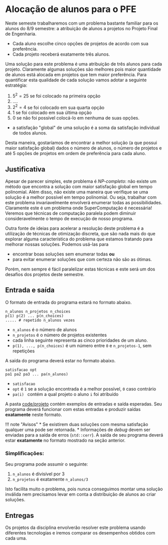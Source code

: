 # Alocação de alunos para o PFE

Neste semeste trabalharemos com um problema bastante familiar para os alunos do 8/9 semestre: a atribuição de alunos a projetos no Projeto Final de Engenharia.

* Cada aluno escolhe cinco opções de projetos de acordo com sua preferência.
* Cada projeto receberá exatamente três alunos.

Uma solução para este problema é uma atribuição de três alunos para cada projeto. Claramente algumas soluções são melhores pois maior quantidade de alunos está alocada em projetos que tem maior preferência. Para quantificar esta qualidade de cada solução vamos adotar a seguinte estratégia:

1. $5^2 = 25$ se foi colocado na primeira opção
1. ....
1. $2^2 = 4$ se foi colocado em sua quarta opção
1. $1$ se foi colocado em sua última opção
1. $0$ se não foi possível colocá-lo em nenhuma de suas opções.
* a satisfação "global" de uma solução é a soma da satisfação individual de todos alunos.

Desta maneira, gostaríamos de encontrar a melhor solução (a que possui maior satisfação global) dados o número de alunos, o número de projetos e até 5 opções de projetos em ordem de preferência para cada aluno.

## Justificativa

Apesar de parecer simples, este problema é *NP-completo*: não existe um método que encontra a solução com maior satisfação global em tempo polinomial. Além disso, não existe uma maneira que verifique se uma solução é a melhor possível em tempo polinomial. Ou seja, trabalhar com este problema invariavelmente envolverá enumerar todas as possibilidades. Claramente este é um problema onde SuperComputação é necessária! Veremos que técnicas de computação paralela podem diminuir consideravelmente o tempo de execução de nosso programa.

Outra fonte de ideias para acelerar a resolução deste problema é a utilização de técnicas de otimização discreta, que são nada mais do que explorar alguma característica do problema que estamos tratando para melhorar nossas soluções. Podemos usá-las para

* encontrar boas soluções sem enumerar todas **ou**
* para evitar enumerar soluções que com certeza não são as ótimas.

Porém, nem sempre é fácil paralelizar estas técnicas e este será um dos desafios dos projetos deste semestre.

## Entrada e saída

O formato de entrada do programa estará no formato abaixo.

```
n_alunos n_projetos n_choices
p(1) p(2) ... p(n_choices)
..... # repetido n_alunos vezes
```

* `n_alunos` é o número de alunos
* `n_projetos` é o número de projetos existentes
* cada linha seguinte representa as cinco prioridades de um aluno.
* `p(1), ..., p(n_choices)` é um número entre `0` e `n_projetos-1`, sem repetições

A saída do programa deverá estar no formato abaixo.

```
satisfacao opt
pa1 pa2 pa3 ... pa(n_alunos)
```

* `satisfacao`
* `opt` é `1` se a solução encontrada é a melhor possível, `0` caso contrário
* `pa(i) ` contém a qual projeto o aluno `i` foi atribuído

A pasta [code/projeto](...) contém exemplos de entradas e saída esperadas. Seu programa deverá funcionar com estas entradas e produzir saídas **exatamente** neste formato.

!!! note "Avisos"
    * Se existirem duas soluções com mesma satisfação qualquer uma pode ser retornada.
    * Informações de *debug* devem ser enviadas para a saída de erros (`std::cerr`). A saída de seu programa deverá estar **exatamente** no formato mostrado na seção anterior.

### Simplificações:

Seu programa pode assumir o seguinte:

1. `n_alunos` é divisível por 3
1. `n_projetos` é exatamente `n_alunos/3`

Isto facilita muito o problema, pois nunca conseguimos montar uma solução inválida nem precisamos levar em conta a distribuição de alunos ao criar soluções.

## Entregas

Os projetos da disciplina envolverão resolver este problema usando diferentes tecnologias e iremos comparar os desempenhos obtidos com cada uma.





